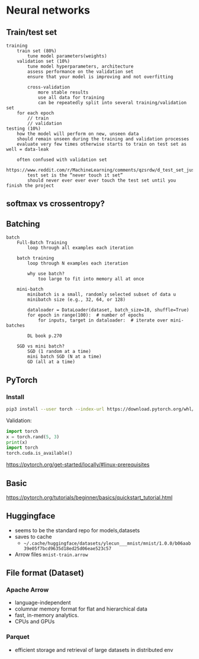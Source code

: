# Neural networks

## Train/test set
```
training
    train set (80%)
        tune model parameters(weights)
    validation set (10%)
        tune model hyperparameters, architecture
        assess performance on the validation set
        ensure that your model is improving and not overfitting

        cross-validation
            more stable results
            use all data for training
            can be repeatedly split into several training/validation set
    for each epoch
        // train
        // validation
testing (10%)
    how the model will perform on new, unseen data
    should remain unseen during the training and validation processes
    evaluate very few times otherwise starts to train on test set as well = data-leak
    
    often confused with validation set
        https://www.reddit.com/r/MachineLearning/comments/qzsrdw/d_test_set_just_a_glorified_validation_set/
        test set is the “never touch it set”
        should never ever ever ever touch the test set until you finish the project 
```

## softmax vs crossentropy?

## Batching
```
batch
	Full-Batch Training
		loop through all examples each iteration

	batch training
		loop through N examples each iteration

		why use batch?
			too large to fit into memory all at once

	mini-batch
		minibatch is a small, randomly selected subset of data u
		minibatch size (e.g., 32, 64, or 128)

		dataloader = DataLoader(dataset, batch_size=10, shuffle=True) 
		for epoch in range(100):  # number of epochs
    		for inputs, target in dataloader:  # iterate over mini-batches

        DL book p.270

	SGD vs mini batch?
		SGD (1 random at a time)
		mini batch SGD (N at a time)
		GD (all at a time)
```

## PyTorch
### Install
```bash
pip3 install --user torch --index-url https://download.pytorch.org/whl/cu124
```
Validation:
```python
import torch
x = torch.rand(5, 3)
print(x)
import torch
torch.cuda.is_available()
```
<https://pytorch.org/get-started/locally/#linux-prerequisites>

## Basic
<https://pytorch.org/tutorials/beginner/basics/quickstart_tutorial.html>

## Huggingface
- seems to be the standard repo for models,datasets
- saves to cache
    - `~/.cache/huggingface/datasets/ylecun___mnist/mnist/1.0.0/b06aab39e05f7bcd9635d18ed25d06eae523c57`
- Arrow files `mnist-train.arrow`

## File format (Dataset)
### Apache Arrow
- language-independent
- columnar memory format for flat and hierarchical data
- fast, in-memory analytics.
- CPUs and GPUs

### Parquet
- efficient storage and retrieval of large datasets in distributed env
